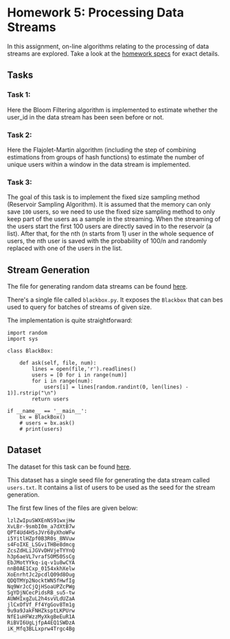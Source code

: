 # Homework 5: Processing Data Streams

In this assignment, on-line algorithms relating to the processing of data streams are explored.
Take a look at the [homework specs](Homework%205%20Description.pdf) for exact details.

## Tasks

### Task 1: 
Here the Bloom Filtering algorithm is implemented to estimate whether the user_id in the data stream has
been seen before or not.

### Task 2: 
Here the Flajolet-Martin algorithm (including the step of combining estimations from groups of hash functions) to 
estimate the number of unique users within a window in the data stream is implemented.


### Task 3: 
The goal of this task is to implement the fixed size sampling method (Reservoir Sampling Algorithm).
It is assumed that the memory can only save `100` users, so we need to use the fixed size
sampling method to only keep part of the users as a sample in the streaming. When the streaming of the
users start the first 100 users are directly saved in to the reservoir (a list). After that, for the nth (n starts
from 1) user in the whole sequence of users, the nth user is saved with the probability of 100/n 
and randomly replaced with one of the users in the list.

## Stream Generation

The file for generating random data streams can be found [here](https://drive.google.com/drive/folders/1o7yFtJtPYtFUOnlaqNT_hk1thsoNo9B4?usp=sharing).

There's a single file called ```blackbox.py```.
It exposes the `Blackbox` that can bes used to query for batches of streams of given size.

The implementation is quite straightforward:
```
import random
import sys

class BlackBox:

    def ask(self, file, num):
        lines = open(file,'r').readlines()
        users = [0 for i in range(num)]
        for i in range(num):
            users[i] = lines[random.randint(0, len(lines) - 1)].rstrip("\n")
        return users

if __name__ == '__main__':
    bx = BlackBox()
    # users = bx.ask()
    # print(users)
```


## Dataset

The dataset for this task can be found [here](https://drive.google.com/drive/folders/1o7yFtJtPYtFUOnlaqNT_hk1thsoNo9B4?usp=sharing).

This dataset has a single seed file for generating the data stream called ```users.txt```.
It contains a list of users to be used as the seed for the stream generation.

The first few lines of the files are given below:
```
lzlZwIpuSWXEnNS91wxjHw
XvLBr-9smbI0m_a7dXtB7w
QPT4Ud4H5sJVr68yXhoWFw
i5YitlHZpf0B3R0s_8NVuw
s4FoIXE_LSGviTHBe8dmcg
ZcsZdHLiJGVvDHVjeTYYnQ
h3p6aeVL7vrafSOM50SsCg
EbJMotYYkq-iq-v1u8wCYA
nnB0AE1Cxp_0154xkhXelw
XoEnrhtJc2pcdlQ09d8Oug
QDQTMYp2NocktWN5fHwfIg
Nq9WrJcCjQjHSoaUPZcPWg
SgYDjNCecPidsRB_su5-tw
AUWHIxgZuL2h4svVLdUZaA
jlCxOfVf_Ff4YgGov8Tm1g
9u9a9JakFNHZksptLKPUrw
NfE1uHFWzzMyXkgBeEuR1A
RiBVI6UgLjfpA4EQ1SWDzA
iK_Mfq3BLLxprw4Trgc4Bg
```
